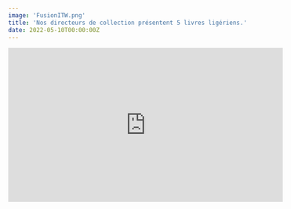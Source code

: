 ```yaml
---
image: 'FusionITW.png'
title: 'Nos directeurs de collection présentent 5 livres ligériens.'
date: 2022-05-10T00:00:00Z
---
```


<div class="news-youtube-video">
  <iframe width="560" height="315" src="https://www.youtube.com/embed/q8KpqHF9q-8" title="YouTube video player" frameBorder="0" allow="accelerometer; autoplay; clipboard-write; encrypted-media; gyroscope; picture-in-picture" allowFullScreen></iframe>
</div>


